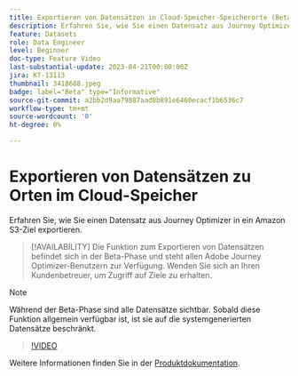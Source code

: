 ```yaml
---
title: Exportieren von Datensätzen in Cloud-Speicher-Speicherorte (Beta)
description: Erfahren Sie, wie Sie einen Datensatz aus Journey Optimizer in ein Amazon S3-Ziel exportieren.
feature: Datasets
role: Data Engineer
level: Beginner
doc-type: Feature Video
last-substantial-update: 2023-04-21T00:00:00Z
jira: KT-13113
thumbnail: 3418688.jpeg
badge: label="Beta" type="Informative"
source-git-commit: a2bb2d9aa79887aad8b891e6460ecacf1b6536c7
workflow-type: tm+mt
source-wordcount: '0'
ht-degree: 0%

---
```



# Exportieren von Datensätzen zu Orten im Cloud-Speicher

Erfahren Sie, wie Sie einen Datensatz aus Journey Optimizer in ein Amazon S3-Ziel exportieren.

>[!AVAILABILITY]
>Die Funktion zum Exportieren von Datensätzen befindet sich in der Beta-Phase und steht allen Adobe Journey Optimizer-Benutzern zur Verfügung. Wenden Sie sich an Ihren Kundenbetreuer, um Zugriff auf Ziele zu erhalten.

>[!NOTE]
>Während der Beta-Phase sind alle Datensätze sichtbar. Sobald diese Funktion allgemein verfügbar ist, ist sie auf die systemgenerierten Datensätze beschränkt.

>[!VIDEO](https://video.tv.adobe.com/v/3418688/?quality=12&learn=on)

Weitere Informationen finden Sie in der [Produktdokumentation](https://experienceleague.adobe.com/docs/journey-optimizer/using/data-management/datasets/export-datasets.html?lang=en).
